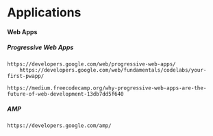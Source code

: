 # Applications

#### Web Apps

##### Progressive Web Apps

```
https://developers.google.com/web/progressive-web-apps/
    https://developers.google.com/web/fundamentals/codelabs/your-first-pwapp/

https://medium.freecodecamp.org/why-progressive-web-apps-are-the-future-of-web-development-13db7dd5f640
```

##### AMP

```
https://developers.google.com/amp/
```



